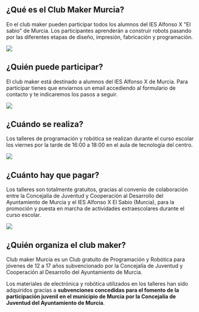 ## ¿Qué es el Club Maker Murcia?

En el club maker pueden participar todos los alumnos del IES Alfonso X "El sabio" de Murcia. Los participantes aprenderán a construir robots pasando por las diferentes etapas de diseño, impresión, fabricación y programación.

![](1.png)


## ¿Quién puede participar?

El club maker está destinado a alumnos del IES Alfonso X de Murcia. Para participar tienes que enviarnos un email accediendo al formulario de contacto y te indicaremos los pasos a seguir.

![](2.png)

## ¿Cuándo se realiza?

Los talleres de programación y robótica se realizan durante el curso escolar los viernes por la tarde de 16:00 a 18:00 en el aula de tecnología del centro.

![](3.png)

## ¿Cuánto hay que pagar?

Los talleres son totalmente gratuitos, gracias al convenio de colaboración entre la Concejalía de Juventud y Cooperación al Desarrollo del Ayuntamiento de Murcia y el IES Alfonso X El Sabio (Murcia), para la promoción y puesta en marcha de actividades extraescolares durante el curso escolar.

![](4.png)

## ¿Quién organiza el club maker?

Club maker Murcia es un Club gratuito de Programación y Robótica para jóvenes de 12 a 17 años subvencionado por la Concejalía de Juventud y Cooperación al Desarrollo del Ayuntamiento de Murcia.

Los materiales de electrónica y robótica utilizados en los talleres han sido adquiridos gracias a **subvenciones concedidas para el fomento de la participación juvenil en el municipio de Murcia por la Concejalía de Juventud del Ayuntamiento de Murcia**.

